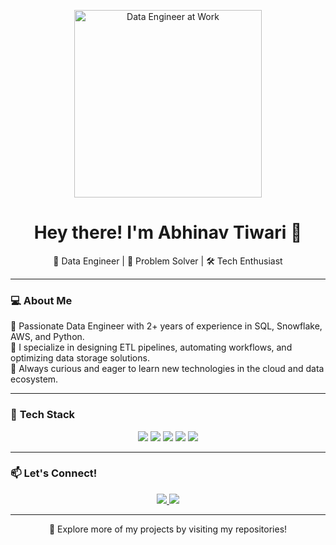 <!-- Header Image -->
<p align="center">
  <img src="https://media.giphy.com/media/WFZvB7VIXBgiz3oDXE/giphy.gif" width="300" alt="Data Engineer at Work">
</p>

<h1 align="center">Hey there! I'm Abhinav Tiwari 👋</h1>

<p align="center">
  🚀 Data Engineer | 🧩 Problem Solver | 🛠️ Tech Enthusiast
</p>

---

### 💻 **About Me**  
🔹 Passionate Data Engineer with 2+ years of experience in SQL, Snowflake, AWS, and Python.   
🔹 I specialize in designing ETL pipelines, automating workflows, and optimizing data storage solutions.  
🔹 Always curious and eager to learn new technologies in the cloud and data ecosystem.  

---

### 🚀 **Tech Stack**  
<p align="center">
  <img src="https://img.shields.io/badge/SQL-00758F?style=for-the-badge&logo=sql&logoColor=white" />
  <img src="https://img.shields.io/badge/Snowflake-29B5E8?style=for-the-badge&logo=snowflake&logoColor=white" />
  <img src="https://img.shields.io/badge/AWS-FF9900?style=for-the-badge&logo=amazonaws&logoColor=white" />
  <img src="https://img.shields.io/badge/Python-3776AB?style=for-the-badge&logo=python&logoColor=white" />
  <img src="https://img.shields.io/badge/PowerBI-E97627?style=for-the-badge&logo=PowerBI&logoColor=white" />
</p>

---


### 📫 **Let's Connect!**  
<p align="center">
  <a href="https://www.linkedin.com/in/abhinav-tiwari-2476561a5/">
    <img src="https://img.shields.io/badge/LinkedIn-%230077B5.svg?style=for-the-badge&logo=linkedin&logoColor=white" />
  </a>
  <a href="mailto:tabhinav1609@gmail.com">
    <img src="https://img.shields.io/badge/Email-D14836?style=for-the-badge&logo=gmail&logoColor=white" />
  </a>
</p>

---

<p align="center">
  🔗 Explore more of my projects by visiting my repositories!  
</p>

